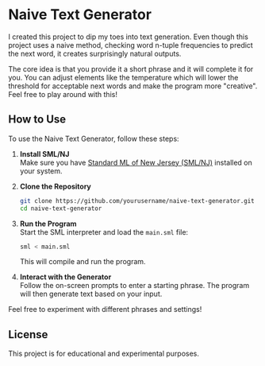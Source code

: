 # Naive Text Generator

I created this project to dip my toes into text generation. Even though this project uses a naive method, checking word n-tuple frequencies to predict the next word, it creates surprisingly natural outputs.

The core idea is that you provide it a short phrase and it will complete it for you. You can adjust elements like the temperature which will lower the threshold for acceptable next words and make the program more "creative". Feel free to play around with this!

## How to Use

To use the Naive Text Generator, follow these steps:

1. **Install SML/NJ**  
    Make sure you have [Standard ML of New Jersey (SML/NJ)](https://www.smlnj.org/) installed on your system.

2. **Clone the Repository**  

    ```sh
    git clone https://github.com/yourusername/naive-text-generator.git
    cd naive-text-generator
    ```

3. **Run the Program**  
    Start the SML interpreter and load the `main.sml` file:

    ```sh
    sml < main.sml
    ```

    This will compile and run the program.

4. **Interact with the Generator**  
    Follow the on-screen prompts to enter a starting phrase. The program will then generate text based on your input.

Feel free to experiment with different phrases and settings!

## License

This project is for educational and experimental purposes.
